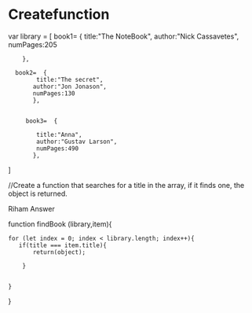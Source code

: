 # Createfunction




var library = [
   book1=  {
         title:"The NoteBook",
        author:"Nick Cassavetes",
        numPages:205

        },

      book2=  {
            title:"The secret",
           author:"Jon Jonason",
           numPages:130
           },


         book3=  {

            title:"Anna",
            author:"Gustav Larson",
            numPages:490
           },


]


//Create a function that searches for a title in the array, if it finds one, the object is returned.




Riham Answer

function findBook (library,item){
  
    for (let index = 0; index < library.length; index++){ 
       if(title === item.title){
           return(object);
           
        }
        
        
    }
    
   
    
}



